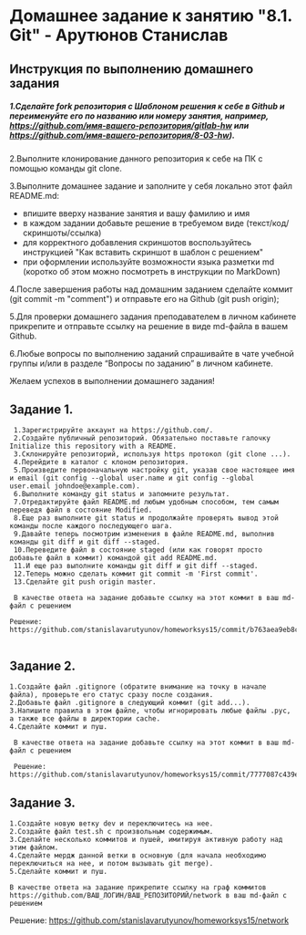 # Домашнее задание к занятию "8.1. Git" - Арутюнов Станислав
## Инструкция по выполнению домашнего задания
##### 1.Сделайте fork репозитория c Шаблоном решения к себе в Github и переименуйте его по названию или номеру занятия, например, https://github.com/имя-вашего-репозитория/gitlab-hw или https://github.com/имя-вашего-репозитория/8-03-hw).
2.Выполните клонирование данного репозитория к себе на ПК с помощью команды git clone.

3.Выполните домашнее задание и заполните у себя локально этот файл README.md:

- впишите вверху название занятия и вашу фамилию и имя
- в каждом задании добавьте решение в требуемом виде (текст/код/скриншоты/ссылка)
- для корректного добавления скриншотов воспользуйтесь инструкцией "Как вставить скриншот в шаблон с решением"
- при оформлении используйте возможности языка разметки md (коротко об этом можно посмотреть в инструкции по MarkDown)

4.После завершения работы над домашним заданием сделайте коммит (git commit -m "comment") и отправьте его на Github (git push origin);

5.Для проверки домашнего задания преподавателем в личном кабинете прикрепите и отправьте ссылку на решение в виде md-файла в вашем Github.

6.Любые вопросы по выполнению заданий спрашивайте в чате учебной группы и/или в разделе “Вопросы по заданию” в личном кабинете.

Желаем успехов в выполнении домашнего задания!



## Задание 1. 
```
 1.Зарегистрируйте аккаунт на https://github.com/.
 2.Создайте публичный репозиторий. Обязательно поставьте галочку Initialize this repository with a README.
 3.Склонируйте репозиторий, используя https протокол (git clone ...).
 4.Перейдите в каталог с клоном репозитория.
 5.Произведите первоначальную настройку git, указав свое настоящее имя и email (git config --global user.name и git config --global user.email johndoe@example.com).
 6.Выполните команду git status и запомните результат.
 7.Отредактируйте файл README.md любым удобным способом, тем самым переведя файл в состояние Modified.
 8.Еще раз выполните git status и продолжайте проверять вывод этой команды после каждого последующего шага.
 9.Давайте теперь посмотрим изменения в файле README.md, выполнив команды git diff и git diff --staged.
 10.Переведите файл в состояние staged (или как говорят просто добавьте файл в коммит) командой git add README.md.
 11.И еще раз выполните команды git diff и git diff --staged.
 12.Теперь можно сделать коммит git commit -m 'First commit'.
 13.Сделайте git push origin master.

 В качестве ответа на задание добавьте ссылку на этот коммит в ваш md-файл с решением
 
Решение: https://github.com/stanislavarutyunov/homeworksys15/commit/b763aea9eb8ca0d3b028974f328b16e845430f3b
 
```
## Задание 2.
```
1.Создайте файл .gitignore (обратите внимание на точку в начале файла), проверьте его статус сразу после создания.
2.Добавьте файл .gitignore в следующий коммит (git add...).
3.Напишите правила в этом файле, чтобы игнорировать любые файлы .pyc, а также все файлы в директории cache.
4.Сделайте коммит и пуш.

 В качестве ответа на задание добавьте ссылку на этот коммит в ваш md-файл с решением
 
 Решение: https://github.com/stanislavarutyunov/homeworksys15/commit/7777087c439e1b0f71528805ce7ff5adf22da40c
```
## Задание 3.
```
1.Создайте новую ветку dev и переключитесь на нее.
2.Создайте файл test.sh с произвольным содержимым.
3.Сделайте несколько коммитов и пушей, имитируя активную работу над этим файлом.
4.Сделайте мердж данной ветки в основную (для начала необходимо переключиться на нее, и потом вызывать git merge).
5.Сделайте коммит и пуш.

В качестве ответа на задание прикрепите ссылку на граф коммитов https://github.com/ВАШ_ЛОГИН/ВАШ_РЕПОЗИТОРИЙ/network в ваш md-файл с решением
```
Решение: https://github.com/stanislavarutyunov/homeworksys15/network
